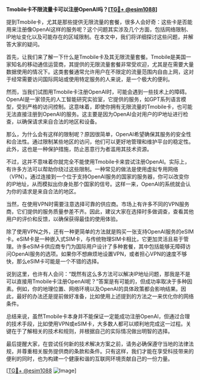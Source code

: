 **Tmobile卡不限流量卡可以注册OpenAI吗？[[TG💪+ @esim1088](https://t.me/s/esim1088)]**

提到Tmobile卡，尤其是那些提供无限流量的套餐，很多人会好奇：这些卡是否能用来注册像OpenAI这样的服务呢？这个问题其实涉及几个方面，包括网络限制、IP地址变化以及可能存在的区域限制。在本文中，我们将详细探讨这些问题，并解答大家的疑问。

首先，让我们来了解一下什么是Tmobile卡及其无限流量套餐。Tmobile是美国一家知名的移动通信运营商，其提供的无限流量套餐非常受欢迎，尤其是在需要大量数据使用的情况下。这类套餐通常允许用户在不限定的流量范围内自由上网，这对于经常需要访问国际网站或使用特定服务的人来说，是一个极大的便利。

然而，当我们试图用Tmobile卡注册OpenAI时，可能会遇到一些技术上的障碍。OpenAI是一家领先的人工智能研究实验室，它提供的服务，如GPT系列语言模型，受到严格的访问控制。这意味着，即使你拥有无限流量的Tmobile卡，也可能无法直接注册到OpenAI的服务。这主要是因为OpenAI会对用户的IP地址进行检查，以确保请求来自合法的地区和设备。

那么，为什么会有这样的限制呢？原因很简单，OpenAI希望确保其服务的安全性和合法性。通过限制某些地区的访问，他们可以更好地管理和维护平台的稳定性。此外，这也是一种保护措施，防止恶意行为者滥用其技术资源。

不过，这并不意味着你就完全不能使用Tmobile卡来尝试注册OpenAI。实际上，有许多方法可以帮助你绕过这些限制。一种常见的做法是使用虚拟专用网络（VPN）。通过连接到一个位于支持OpenAI服务的国家的服务器，你可以改变你的IP地址，从而模拟出你身处那个国家的信号。这样一来，OpenAI的系统就会认为你的请求是来自合法的地区。

当然，在使用VPN时需要注意选择可靠的供应商。市场上有许多不同的VPN服务商，它们提供的服务质量参差不齐。因此，建议大家在选择时多做调查，查看其他用户的评价和反馈，以确保获得最佳的使用体验。

除了使用VPN之外，还有一种更简单的方法就是购买一张支持OpenAI服务的eSIM卡。eSIM卡是一种嵌入式SIM卡，与传统物理SIM卡相比，它更加灵活且易于管理。许多eSIM卡供应商专门为国际用户设计了多种套餐，其中包括能够无障碍访问OpenAI服务的选项。如果你不想麻烦地设置VPN，或者担心VPN的速度不够快，那么eSIM卡可能是一个不错的选择。

说到这里，也许有人会问：“既然有这么多方法可以解决IP地址问题，那我是不是可以直接用Tmobile卡注册OpenAI呢？”答案是有可能的，但成功率取决于多种因素。例如，你的地理位置、网络环境以及OpenAI的具体政策都会影响结果。因此，最好的办法还是提前做好准备，比如使用上述提到的方法之一来优化你的网络条件。

总结来说，虽然Tmobile卡本身并不能保证一定能成功注册OpenAI，但通过合理的技术手段，比如使用VPN或eSIM卡，大多数人都可以顺利地完成这一过程。关键在于了解相关的技术和规则，并根据自己的实际情况做出明智的选择。

最后提醒大家，在尝试任何新的技术解决方案之前，请务必确保遵守当地的法律法规，并尊重相关服务提供商的条款和条件。只有这样，我们才能在享受科技带来的便利的同时，也为构建一个健康和谐的互联网环境贡献自己的一份力量。

[[TG💪+ @esim1088](https://t.me/s/esim1088) ![Image](https://i.postimg.cc/4NQfJmqS/Snipaste-2025-05-13-00-14-12.png)]
